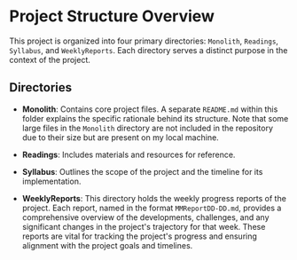 # Project Structure Overview

This project is organized into four primary directories: `Monolith`, `Readings`, `Syllabus`, and `WeeklyReports`. Each directory serves a distinct purpose in the context of the project.

## Directories

- **Monolith**: Contains core project files. A separate `README.md` within this folder explains the specific rationale behind its structure. Note that some large files in the `Monolith` directory are not included in the repository due to their size but are present on my local machine.

- **Readings**: Includes materials and resources for reference.

- **Syllabus**: Outlines the scope of the project and the timeline for its implementation.

- **WeeklyReports**: This directory holds the weekly progress reports of the project. Each report, named in the format `MMReportDD-DD.md`, provides a comprehensive overview of the developments, challenges, and any significant changes in the project's trajectory for that week. These reports are vital for tracking the project's progress and ensuring alignment with the project goals and timelines.
